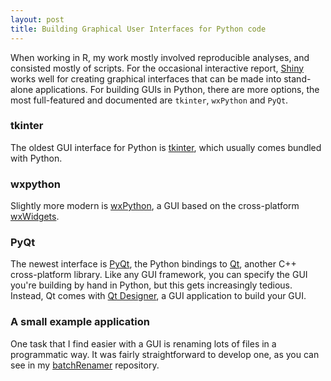 ```yaml
---
layout: post
title: Building Graphical User Interfaces for Python code
---
```


When working in R, my work mostly involved reproducible analyses, and consisted mostly of scripts. For the occasional interactive report, [Shiny](https://shiny.rstudio.com) works well for creating graphical interfaces that can be made into stand-alone applications. For building GUIs in Python, there are more options, the most full-featured and documented are `tkinter`, `wxPython` and `PyQt`.

### tkinter

The oldest GUI interface for Python is [tkinter](https://docs.python.org/3/library/tkinter.html), which usually comes bundled with Python.

### wxpython

Slightly more modern is [wxPython](https://wxpython.org/), a GUI based on the cross-platform [wxWidgets](https://www.wxwidgets.org/).

### PyQt

The newest interface is [PyQt](https://wiki.python.org/moin/PyQt), the Python bindings to [Qt](https://www.qt.io/), another C++ cross-platform library. Like any GUI framework, you can specify the GUI you're building by hand in Python, but this gets increasingly tedious. Instead, Qt comes with [Qt Designer](https://doc.qt.io/qt-5/qtdesigner-manual.html), a GUI application to build your GUI.

### A small example application

One task that I find easier with a GUI is renaming lots of files in a programmatic way. It was fairly straightforward to develop one, as you can see in my [batchRenamer](https://github.com/ptvan/batchRenamer) repository.
